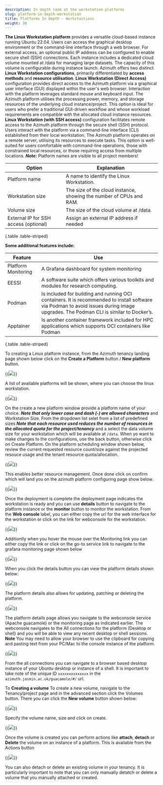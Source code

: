 ```yaml
---
description: In depth look at the workstation platforms
slug: platform-in-depth-workstation
title: Platforms In Depth - Workstastions
weight: 30
---
```

**The Linux Workstation platform** provides a versatile cloud-based instance running Ubuntu 22.04. Users can access the graphical desktop environment or the command-line interface through a web browser. For external access, an optional public IP address can be configured to enable secure shell (SSH) connections. Each instance includes a dedicated cloud volume mounted at /data for managing large datasets. The capacity of this volume is configurable during instance launch.
Azimuth offers two distinct **Linux Workstation configurations**, primarily differentiated by **access methods** and **resource utilisation**.
**Linux Workstation (Direct Access)** configuration provides direct access to the Azimuth platform via a graphical user interface (GUI) displayed within the user's web browser.
Interaction with the platform leverages standard mouse and keyboard input. The Azimuth platform utilises the processing power, memory, and storage resources of the underlying cloud instance/project. This option is ideal for users who prefer a traditional GUI-driven workflow and whose workload requirements are compatible with the allocated cloud instance resources.
**Linux Workstation (with SSH access)** configuration facilitates remote access to the Azimuth platform through the secure shell (SSH) protocol. Users interact with the platform via a command-line interface (CLI) established from their local workstation. The Azimuth platform operates on a remote server, utilising its resources to execute tasks. This option is well-suited for users comfortable with command-line operations, those with constrained local resources, or those requiring access from multiple locations.
***Note:*** Platform names are visible to all project members!

**Option** | **Explanation**
---|---
Platform name | A name to identify the Linux Workstation.
Workstation size | The size of the cloud instance, showing the number of CPUs and RAM.
Volume size | The size of the cloud volume at /data.
External IP for SSH access (optional) |  Assign an external IP address if needed |
{.table .table-striped}

**Some additional features include:**

**Feature** | **Use**
---|---
Platform Monitoring | A Grafana dashboard for system monitoring
EESSI | A software suite which offers various toolkits and modules for research computing.
Podman | Is included for building and running OCI containers. It is recommended to install software via Podman to avoid issues during image upgrades. The Podman CLI is similar to Docker’s.
Apptainer | Is another container framework included for HPC applications which supports OCI containers like Podman
{.table .table-striped}

To creating a Linux platform instance, from the Azimuth tenancy landing page shown below click on the **Create a Platform** button / **New platform** button.

{{<image src="img/docs/azimuth-images/azimuth-tenancy-platform-landing-page.jpg" caption="Platform landing page" wrapper="col-5 mx-auto" wrapper="text-center">}}

A list of available platforms will be shown, where you can choose the linux workstation.

{{<image src="img/docs/azimuth-images/azimuth-available-platforms.jpg" caption="Platform List" wrapper="col-9 mx-auto" wrapper="text-center">}}

On the create a new platform window provide a platform name of your choice. ***Note that only lower case and dash (-) are allowed characters*** and Workstation Size.
From the dropdown list selet from a list of predefined sizes ***Note that each resource used reduces the number of resources in the allocated quota for the project/tenancy*** and a select
the data volume size for your workstation which will be available at `/data`. When yo want to make changes to the configurations, use the back button, otherwise click on Create Platform.
On the platform scheduling window shown below, review the current requested resource count/size against the projected resouce usage and the tenant resource quota/allocation.

{{<image src="img/docs/azimuth-images/Azimuth-platform-resource-consumption-Page.jpg" caption="Platform Scheduling" wrapper="col-8 mx-auto" wrapper="text-center">}}

This enables better resource management. Once done click on confirm which will land you on the azimuth platform configuring page show below.

{{<image src="img/docs/azimuth-images/Azimuth-configuring-page.jpg" caption="Configuring" wrapper="col-8 mx-auto" wrapper="text-center">}}

Once the deployment is complete the deployment page indicates the workstation is ready and you can use **details** button to navigate to the platform instance or the **monitor** button to monitor the workstation. From the **Web console** label, you can either copy the url for the web interface for the workstation or click on the link for webconsole for the workstation.

{{<image src="img/docs/azimuth-images/Azimuth-webconsole-url-Page.jpg" caption="Webconsole" wrapper="col-9 mx-auto" wrapper="text-center">}}

Additionlly when you hover the mouse over the Monitoring link you can either copy the link or click on the go-to service link to navigate to the grafana monitoring page shown below

{{<image src="img/docs/azimuth-images/Azimuth-monitoring-Page.jpg" caption="Monitoring" wrapper="col-9 mx-auto" wrapper="text-center">}}

When you click the details button you can view the platform details shown below:

{{<image src="img/docs/azimuth-images/Azimuth-platfor-details-Page.jpg" caption="Platform details" wrapper="col-9 mx-auto" wrapper="text-center">}}

The platform details also allows for updating, patching or deleting the platform.

{{<image src="img/docs/azimuth-images/Azimuth-update-platform-Page.jpg" caption="Update" wrapper="col-9 mx-auto" wrapper="text-center">}}

The platform details page allows you navigate to the webconsole service (Apache guacamole) or the monitoring page as indicated earlier. The webconsole navigates to the All connections for the platform (Desktop or shell) and you will be able to view any recent desktop or shell sessions. **Note** You may need to allow your browser to use the clipboard for copying and pasting text from your PC/Mac to the console instance of the platform.

{{<image src="img/docs/azimuth-images/azimuth-all-connections-page.jpg" caption="All connections" wrapper="col-9 mx-auto" wrapper="text-center">}}

From the all connections you can navigate to a browser based desktop instance of your Ubuntu desktop or instance of a shell. It is important to take note of the unique ID `xxxxxxxxxxxxxx` in the `azimuth.jasmin.ac.uk/guacamole/#/` url.

To **Creating a volume** To create a new volume, navigate to the Tenancy/project page and in the advanced section click the Volumes button.
There you can click the **New volume** button shown below:

  {{<image src="img/docs/azimuth-images/azimuth-new-volume-page.jpg" caption="New volume" wrapper="col-9 mx-auto" wrapper="text-center">}}

Specify the volume name, size and click on create.

{{<image src="img/docs/azimuth-images/azimuth-volume-name-page.jpg" caption="New volume" wrapper="col-9 mx-auto" wrapper="text-center">}}

Once the volume is created you can perform actions like **attach**, **detach** or **Delete** the volume on an instance of a platform. This is available from the Actions button
  
{{<image src="img/docs/azimuth-images/azimuth-attach-volume-page.jpg" caption="New volume" wrapper="col-9 mx-auto" wrapper="text-center">}}

You can also detach or delete an existing volume in your tenancy. It is particularly important to note that you can only manually detatch or delete a volume that you manually attached or created.
